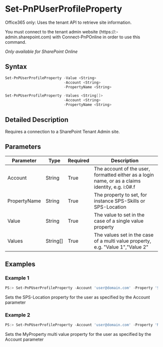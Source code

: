 # Set-PnPUserProfileProperty
Office365 only: Uses the tenant API to retrieve site information.

You must connect to the tenant admin website (https://:<tenant>-admin.sharepoint.com) with Connect-PnPOnline in order to use this command. 

*Only available for SharePoint Online*
## Syntax
```powershell
Set-PnPUserProfileProperty -Value <String>
                           -Account <String>
                           -PropertyName <String>
```


```powershell
Set-PnPUserProfileProperty -Values <String[]>
                           -Account <String>
                           -PropertyName <String>
```


## Detailed Description
Requires a connection to a SharePoint Tenant Admin site.

## Parameters
Parameter|Type|Required|Description
---------|----|--------|-----------
|Account|String|True|The account of the user, formatted either as a login name, or as a claims identity, e.g. i:0#.f|membership|user@domain.com|
|PropertyName|String|True|The property to set, for instance SPS-Skills or SPS-Location|
|Value|String|True|The value to set in the case of a single value property|
|Values|String[]|True|The values set in the case of a multi value property, e.g. "Value 1","Value 2"|
## Examples

### Example 1
```powershell
PS:> Set-PnPUserProfileProperty -Account 'user@domain.com' -Property 'SPS-Location' -Value 'Stockholm'
```
Sets the SPS-Location property for the user as specified by the Account parameter

### Example 2
```powershell
PS:> Set-PnPUserProfileProperty -Account 'user@domain.com' -Property 'MyProperty' -Values 'Value 1','Value 2'
```
Sets the MyProperty multi value property for the user as specified by the Account parameter
